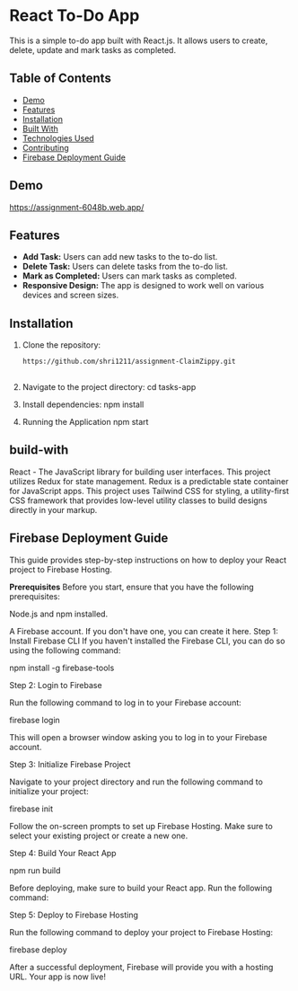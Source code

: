 # React To-Do App

This is a simple to-do app built with React.js. It allows users to create, delete, update and mark tasks as completed.

## Table of Contents

- [Demo](#demo)
- [Features](#features)
- [Installation](#installation)
- [Built With](#build-with)
- [Technologies Used](#technologies-used)
- [Contributing](#contributing)
- [Firebase Deployment Guide](#Firebase-Deployment-Guide)
  

## Demo

https://assignment-6048b.web.app/

## Features

- **Add Task:** Users can add new tasks to the to-do list.
- **Delete Task:** Users can delete tasks from the to-do list.
- **Mark as Completed:** Users can mark tasks as completed.
- **Responsive Design:** The app is designed to work well on various devices and screen sizes.

## Installation

1. Clone the repository:

   ```bash
   https://github.com/shri1211/assignment-ClaimZippy.git
 
2. Navigate to the project directory:
      cd tasks-app
   
4. Install dependencies:
      npm install

4. Running the Application
      npm start
   
## build-with
React - The JavaScript library for building user interfaces.
This project utilizes Redux for state management. Redux is a predictable state container for JavaScript apps.
This project uses Tailwind CSS for styling, a utility-first CSS framework that provides low-level utility classes to build designs directly in your markup.

## Firebase Deployment Guide

This guide provides step-by-step instructions on how to deploy your React project to Firebase Hosting.

__Prerequisites__
Before you start, ensure that you have the following prerequisites:

Node.js and npm installed.

A Firebase account. If you don't have one, you can create it here.
Step 1: Install Firebase CLI
If you haven't installed the Firebase CLI, you can do so using the following command:

npm install -g firebase-tools

Step 2: Login to Firebase

Run the following command to log in to your Firebase account:

firebase login

This will open a browser window asking you to log in to your Firebase account.

Step 3: Initialize Firebase Project

Navigate to your project directory and run the following command to initialize your project:

firebase init

Follow the on-screen prompts to set up Firebase Hosting. Make sure to select your existing project or create a new one.

Step 4: Build Your React App

npm run build

Before deploying, make sure to build your React app. Run the following command:

Step 5: Deploy to Firebase Hosting

Run the following command to deploy your project to Firebase Hosting:

firebase deploy

After a successful deployment, Firebase will provide you with a hosting URL. Your app is now live!


